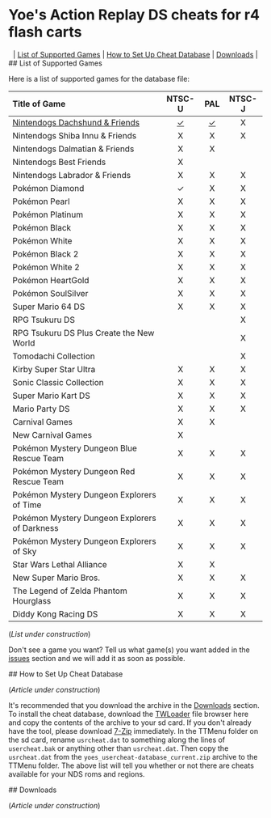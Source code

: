 # Yoe's Action Replay DS cheats for r4 flash carts

<center>
  | <a href="#compatibility">List of Supported Games</a> | <a href="#how-to-setup">How to Set Up Cheat Database</a> | <a href="#downloads">Downloads</a> |
</center>


<a id="compatibility" name="compatibility" />
## List of Supported Games

Here is a list of supported games for the database file:

| Title of Game                                                | NTSC-U | PAL   | NTSC-J |
| :---                                                         | :---:  | :---: | :---:  |
| <a href="https://github.com/SparrOSDeveloperTeam/yoes-nds-cheat-database/tree/master/cheat-txts/nintendogs-dachshund">Nintendogs Dachshund & Friends</a>                               | <a href="https://github.com/SparrOSDeveloperTeam/yoes-nds-cheat-database/raw/master/cheat-txts/nintendogs-dachshund/nintendogs-dachshund-u.txt">✓</a>      | <a href="https://github.com/SparrOSDeveloperTeam/yoes-nds-cheat-database/raw/master/cheat-txts/nintendogs-dachshund/nintendogs-dachshund-e.txt">✓</a>     | X      |
| Nintendogs Shiba Innu & Friends                              | X      | X     | X      |
| Nintendogs Dalmatian & Friends                               | X      | X     |        |
| Nintendogs Best Friends                                      | X      |       |        |
| Nintendogs Labrador & Friends                                | X      | X     | X      |
| Pokémon Diamond                                              | ✓      | X     | X      |
| Pokémon Pearl                                                | X      | X     | X      |
| Pokémon Platinum                                             | X      | X     | X      |
| Pokémon Black                                                | X      | X     | X      |
| Pokémon White                                                | X      | X     | X      |
| Pokémon Black 2                                              | X      | X     | X      |
| Pokémon White 2                                              | X      | X     | X      |
| Pokémon HeartGold                                            | X      | X     | X      |
| Pokémon SoulSilver                                           | X      | X     | X      |
| Super Mario 64 DS                                            | X      | X     | X      |
| RPG Tsukuru DS                                               |        |       | X      |
| RPG Tsukuru DS Plus Create the New World                     |        |       | X      |
| Tomodachi Collection                                         |        |       | X      |
| Kirby Super Star Ultra                                       | X      | X     | X      |
| Sonic Classic Collection                                     | X      | X     | X      |
| Super Mario Kart DS                                          | X      | X     | X      |
| Mario Party DS                                               | X      | X     | X      |
| Carnival Games                                               | X      | X     |        |
| New Carnival Games                                           | X      |       |        |
| Pokémon Mystery Dungeon Blue Rescue Team                     | X      | X     | X      |
| Pokémon Mystery Dungeon Red Rescue Team                      | X      | X     | X      |
| Pokémon Mystery Dungeon Explorers of Time                    | X      | X     | X      |
| Pokémon Mystery Dungeon Explorers of Darkness                | X      | X     | X      |
| Pokémon Mystery Dungeon Explorers of Sky                     | X      | X     | X      |
| Star Wars Lethal Alliance                                    | X      | X     |        |
| New Super Mario Bros.                                        | X      | X     | X      |
| The Legend of Zelda Phantom Hourglass                        | X      | X     | X      |
| Diddy Kong Racing DS                                         | X      | X     | X      |

(_List under construction_)

Don't see a game you want? Tell us what game(s) you want added in the <a href="https://github.com/SparrOSDeveloperTeam/yoes-nds-cheat-database/issues">issues</a> section and we will add it as soon as possible.


<a id="how-to-setup" name="how-to-setup" />
## How to Set Up Cheat Database

(_Article under construction_)

It's recommended that you download the archive in the <a href="#downloads">Downloads</a> section. To install the cheat database, download the <a href="https://github.com/Robz8/TWLoader/releases/download/v6.6.3/TWLoader.7z">TWLoader</a> file browser here and copy the contents of the archive to your sd card. If you don't already have the tool, please download <a href="https://www.7-zip.org/">7-Zip</a> immediately. In the TTMenu folder on the sd card, rename `usrcheat.dat` to something along the lines of `usercheat.bak` or anything other than `usrcheat.dat`. Then copy the `usrcheat.dat` from the `yoes_usercheat-database_current.zip` archive to the TTMenu folder. The above list will tell you whether or not there are cheats available for your NDS roms and regions.


<a id="downloads" name="downloads" />
## Downloads

(_Article under construction_)
